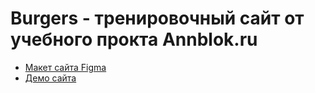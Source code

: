 # Burgers - тренировочный сайт от учебного прокта Annblok.ru

* [Макет сайта Figma](https://www.figma.com/file/Etk4x1mDQGL2BM5OqLX16Z/Burgers-Menu-Responsive-(Copy)?node-id=0%3A99)
* [Демо сайта](https://kadurmo.github.io/Module01-Burger/)